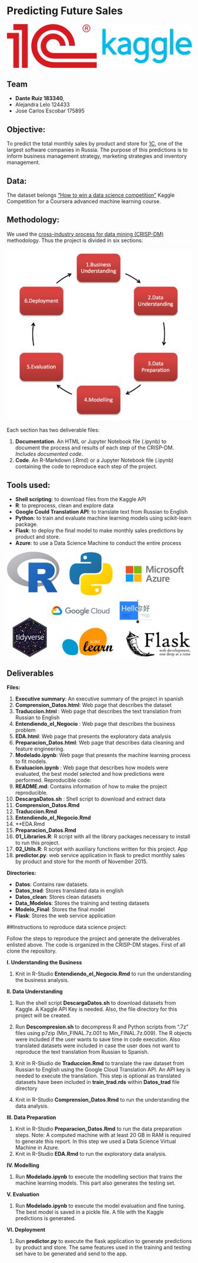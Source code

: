 # Predicting Future Sales

![](figs/logos.png)

## Team
- **Dante Ruiz 183340**, 
- Alejandra Lelo 124433
- Jose Carlos Escobar 175895

## Objective:

To predict the total monthly sales by product and store for [1C]( http://1c.ru/eng/title.html), one of the largest software companies in Russia. The purpose of this predictions is to inform business management strategy, marketing strategies and inventory management.

## Data:

The dataset  belongs [“How to win a data science competition”](https://www.kaggle.com/c/competitive-data-science-predict-future-sales) Kaggle Competition for a Coursera advanced machine learning course.  

## Methodology:

We used the [cross-industry process for data mining (CRISP-DM)](https://www.sv-europe.com/crisp-dm-methodology/) methodology. Thus the project is divided in six sections:

![](figs/crispdm.png)

Each section has two deliverable files:

1. **Documentation**. An HTML or Jupyter Notebook file (.ipynb) to document the process and results of each step of the CRISP-DM. *Includes documented code*.
2. **Code**. An R-Markdown (.Rmd) or a Jupyter Notebook file (.ipynb) containing the code to reproduce each step of the project.

## Tools used:

* **Shell scripting**: to download files from the Kaggle API
* **R**: to preprocess, clean and explore data
* **Google Could Translation API**: to translate text from Russian to English
* **Python**: to train and evaluate machine learning models using scikit-learn package.
* **Flask**: to deploy the final model to make monthly sales predictions by product and store.
* **Azure**: to use a Data Science Machine to conduct the entire process

![](figs/tools.png)

## Deliverables

**Files:** 

1. **Executive summary**: An executive summary of the project in spanish
2. **Comprension_Datos.html**: Web page that describes the dataset 
3. **Traduccion.html** : Web page that describes the text translation from Russian to English 
4. **Entendiendo_el_Negocio** : Web page that describes the business problem 
5. **EDA.html**: Web page that presents the exploratory data analysis
6. **Preparacion_Datos.html**: Web page that describes data cleaning and feature engineering.
7. **Modelado.ipynb**: Web page that presents the machine learning process to fit models. 
8. **Evaluacion.ipynb** : Web page that describes how models were evaluated, the best model selected and how predictions were performed.
Reproducible code:
9. **README.md**: Contains information of how to make the project reproducible.
10. **DescargaDatos.sh** : Shell script to download and extract data
11. **Comprension_Datos.Rmd**
12. **Traduccion.Rmd**
13. **Entendiendo_el_Negocio.Rmd**
14. **EDA.Rmd
15. **Preparacion_Datos.Rmd**
17. **01_Libraries.R**: R script with all the library packages necessary to install to run this project.
18. **02_Utils.R**: R script with auxiliary functions written for this project.
App
19. **predictor.py**: web service application in flask to predict monthly sales by product and store for the month of November 2015.

**Directories:**

* **Datos**: Contains raw datasets.
* **Datos_trad**: Stores translated data in english
* **Datos_clean**: Stores clean datasets
* **Data_Modelos**: Stores the training and testing datasets
* **Modelo_Final**: Stores the final model
* **Flask**: Stores the web service application


##Instructions to reproduce data science project:

Follow the steps to reproduce the project and generate the deliverables enlisted above. The code is organized in the CRISP-DM stages. First of all clone the repository.

**I. Understanding the Business**

1. Knit in R-Studio **Entendiendo_el_Negocio.Rmd** to run the understanding the business analysis.

**II. Data Understanding**

1. Run the shell script **DescargaDatos.sh** to download datasets from Kaggle. A Kaggle API Key is needed. Also, the file directory for this project will be created.

2. Run **Descompresion.sh** to decompress R and Python scripts from  “.7z” files using p7zip (Min_FINAL.7z.001 to Min_FINAL.7z.009). The R objects were included if the user wants to save time in code execution. Also translated datasets were included in case the user does not want to reproduce the text translation from Russian to Spanish.

3. Knit in R-Studio de **Traduccion.Rmd** to translate the raw dataset from Russian to English using the Google Cloud Translation API. An API key is needed to execute the translation. This step is optional as translated datasets have been included in **train_trad.rds** within **Datos_trad** file directory

4. Knit in R-Studio **Comprension_Datos.Rmd** to run the understanding the data analysis.

**III. Data Preparation** 

1. Knit in R-Studio **Preparacion_Datos.Rmd** to run the data preparation steps. Note: A computed machine with at least 20 GB in RAM is required to generate this report. In this step we used a Data Science Virtual Machine in Azure.
2. Knit in R-Studio **EDA.Rmd** to run the exploratory data analysis.

**IV. Modelling**

1. Run **Modelado.ipynb** to execute the modelling section that trains the machine learning models. This part also generates the testing set.

**V. Evaluation**

1. Run **Modelado.ipynb** to execute the model evaluation and fine tuning. The best model is saved in a pickle file. A file with the Kaggle predictions is generated.

**VI. Deployment**

1. Run **predictor.py** to execute the flask application to generate predictions by product and store. The same features used in the training and testing set have to be generated and send to the app.
